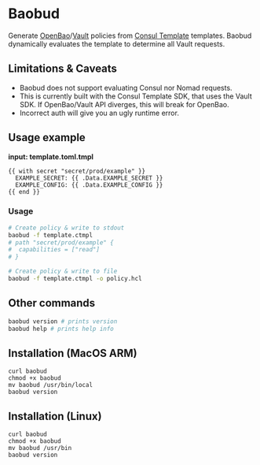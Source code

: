 # Baobud

Generate [OpenBao](https://openbao.org/)/[Vault](https://www.hashicorp.com/products/vault) policies from [Consul Template](https://github.com/hashicorp/consul-template) templates. Baobud dynamically evaluates the template to determine all Vault requests.

## Limitations & Caveats
- Baobud does not support evaluating Consul nor Nomad requests.
- This is currently built with the Consul Template SDK, that uses the Vault SDK. If OpenBao/Vault API diverges, this will break for OpenBao.
- Incorrect auth will give you an ugly runtime error.

## Usage example

**input: template.toml.tmpl**
```
{{ with secret "secret/prod/example" }}
  EXAMPLE_SECRET: {{ .Data.EXAMPLE_SECRET }}
  EXAMPLE_CONFIG: {{ .Data.EXAMPLE_CONFIG }}
{{ end }}
```

### Usage
```bash
# Create policy & write to stdout
baobud -f template.ctmpl
# path "secret/prod/example" {
#  capabilities = ["read"]
# }

# Create policy & write to file
baobud -f template.ctmpl -o policy.hcl
```

## Other commands
```bash
baobud version # prints version
baobud help # prints help info
```

## Installation (MacOS ARM)
```
curl baobud
chmod +x baobud
mv baobud /usr/bin/local
baobud version
```

## Installation (Linux)
```
curl baobud
chmod +x baobud
mv baobud /usr/bin
baobud version
```
